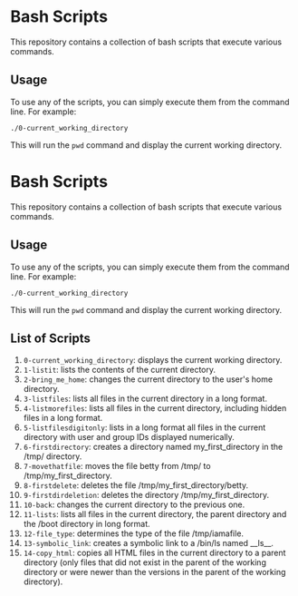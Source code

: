 # Bash Scripts

This repository contains a collection of bash scripts that execute various commands.

## Usage

To use any of the scripts, you can simply execute them from the command line. For example:

```
./0-current_working_directory
```

This will run the `pwd` command and display the current working directory.

# Bash Scripts

This repository contains a collection of bash scripts that execute various commands.

## Usage

To use any of the scripts, you can simply execute them from the command line. For example:

```
./0-current_working_directory
```

This will run the `pwd` command and display the current working directory.

## List of Scripts

1. `0-current_working_directory`: displays the current working directory.
2. `1-listit`: lists the contents of the current directory.
3. `2-bring_me_home`: changes the current directory to the user's home directory.
4. `3-listfiles`: lists all files in the current directory in a long format.
5. `4-listmorefiles`: lists all files in the current directory, including hidden files in a long format.
6. `5-listfilesdigitonly`: lists in a long format all files in the current directory with user and group IDs displayed numerically.
7. `6-firstdirectory`: creates a directory named my_first_directory in the /tmp/ directory.
8. `7-movethatfile`: moves the file betty from /tmp/ to /tmp/my_first_directory.
9. `8-firstdelete`: deletes the file /tmp/my_first_directory/betty.
10. `9-firstdirdeletion`: deletes the directory /tmp/my_first_directory.
11. `10-back`: changes the current directory to the previous one.
12. `11-lists`: lists all files in the current directory, the parent directory and the /boot directory in long format.
13. `12-file_type`: determines the type of the file /tmp/iamafile.
14. `13-symbolic_link`: creates a symbolic link to a /bin/ls named \_\_ls\_\_.
15. `14-copy_html`: copies all HTML files in the current directory to a parent directory (only files that did not exist in the parent of the working directory or were newer than the versions in the parent of the working directory).
